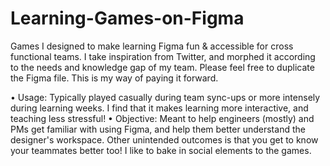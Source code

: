 # Learning-Games-on-Figma
Games I designed to make learning Figma fun &amp; accessible for cross functional teams. I take inspiration from Twitter, and morphed it according to the needs and knowledge gap of my team. Please feel free to duplicate the Figma file. This is my way of paying it forward.

• Usage: Typically played casually during team sync-ups or more intensely during learning weeks. I find that it makes learning more interactive, and teaching less stressful! 
• Objective: Meant to help engineers (mostly) and PMs get familiar with using Figma, and help them better understand the designer's workspace. Other unintended outcomes is that you get to know your teammates better too! I like to bake in social elements to the games.
